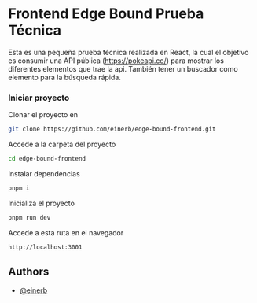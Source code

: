 
# Frontend Edge Bound Prueba Técnica

Esta es una pequeña prueba técnica realizada en React, la cual el objetivo es consumir una API pública (https://pokeapi.co/) para mostrar los diferentes elementos que trae la api. También tener un buscador como elemento para la búsqueda rápida.

### Iniciar proyecto

Clonar el proyecto en 

```bash
git clone https://github.com/einerb/edge-bound-frontend.git
```

Accede a la carpeta del proyecto
```bash
cd edge-bound-frontend
```

Instalar dependencias
```bash
pnpm i
```

Inicializa el proyecto
```bash
pnpm run dev
```

Accede a esta ruta en el navegador
```bash
http://localhost:3001
```

## Authors

- [@einerb](https://github.com/einerb)